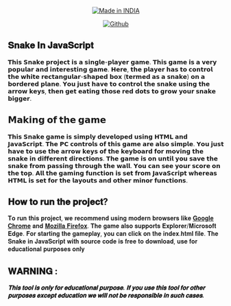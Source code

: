 <p align="center">
<a href="https://github.com/Anonymous1o0"><img title="Made in INDIA" src="https://img.shields.io/badge/MADE%20IN-INDIA-SCRIPT?colorA=%23ff8100&colorB=%23017e40&colorC=%23ff0000&style=for-the-badge"></a>
</p>
<p align="center">
<a href="https://github.com/Anonymous1o0"><img title="Github" src="https://img.shields.io/badge/Anonymous1o0-brightgreen?style=for-the-badge&logo=github"></a>
</p>

## 𝐒𝐧𝐚𝐤𝐞 𝐈𝐧 𝐉𝐚𝐯𝐚𝐒𝐜𝐫𝐢𝐩𝐭

𝗧𝗵𝗶𝘀 𝗦𝗻𝗮𝗸𝗲 𝗽𝗿𝗼𝗷𝗲𝗰𝘁 𝗶𝘀 𝗮 𝘀𝗶𝗻𝗴𝗹𝗲-𝗽𝗹𝗮𝘆𝗲𝗿 𝗴𝗮𝗺𝗲. 𝗧𝗵𝗶𝘀 𝗴𝗮𝗺𝗲 𝗶𝘀 𝗮 𝘃𝗲𝗿𝘆 𝗽𝗼𝗽𝘂𝗹𝗮𝗿 𝗮𝗻𝗱 𝗶𝗻𝘁𝗲𝗿𝗲𝘀𝘁𝗶𝗻𝗴 𝗴𝗮𝗺𝗲. 𝗛𝗲𝗿𝗲, 𝘁𝗵𝗲 𝗽𝗹𝗮𝘆𝗲𝗿 𝗵𝗮𝘀 𝘁𝗼 𝗰𝗼𝗻𝘁𝗿𝗼𝗹 𝘁𝗵𝗲 𝘄𝗵𝗶𝘁𝗲 𝗿𝗲𝗰𝘁𝗮𝗻𝗴𝘂𝗹𝗮𝗿-𝘀𝗵𝗮𝗽𝗲𝗱 𝗯𝗼𝘅 (𝘁𝗲𝗿𝗺𝗲𝗱 𝗮𝘀 𝗮 𝘀𝗻𝗮𝗸𝗲) 𝗼𝗻 𝗮 𝗯𝗼𝗿𝗱𝗲𝗿𝗲𝗱 𝗽𝗹𝗮𝗻𝗲. 𝗬𝗼𝘂 𝗷𝘂𝘀𝘁 𝗵𝗮𝘃𝗲 𝘁𝗼 𝗰𝗼𝗻𝘁𝗿𝗼𝗹 𝘁𝗵𝗲 𝘀𝗻𝗮𝗸𝗲 𝘂𝘀𝗶𝗻𝗴 𝘁𝗵𝗲 𝗮𝗿𝗿𝗼𝘄 𝗸𝗲𝘆𝘀, 𝘁𝗵𝗲𝗻 𝗴𝗲𝘁 𝗲𝗮𝘁𝗶𝗻𝗴 𝘁𝗵𝗼𝘀𝗲 𝗿𝗲𝗱 𝗱𝗼𝘁𝘀 𝘁𝗼 𝗴𝗿𝗼𝘄 𝘆𝗼𝘂𝗿 𝘀𝗻𝗮𝗸𝗲 𝗯𝗶𝗴𝗴𝗲𝗿.

## 𝗠𝗮𝗸𝗶𝗻𝗴 𝗼𝗳 𝘁𝗵𝗲 𝗴𝗮𝗺𝗲

𝗧𝗵𝗶𝘀 𝗦𝗻𝗮𝗸𝗲 𝗴𝗮𝗺𝗲 𝗶𝘀 𝘀𝗶𝗺𝗽𝗹𝘆 𝗱𝗲𝘃𝗲𝗹𝗼𝗽𝗲𝗱 𝘂𝘀𝗶𝗻𝗴 𝗛𝗧𝗠𝗟 𝗮𝗻𝗱 𝗝𝗮𝘃𝗮𝗦𝗰𝗿𝗶𝗽𝘁. 𝗧𝗵𝗲 𝗣𝗖 𝗰𝗼𝗻𝘁𝗿𝗼𝗹𝘀 𝗼𝗳 𝘁𝗵𝗶𝘀 𝗴𝗮𝗺𝗲 𝗮𝗿𝗲 𝗮𝗹𝘀𝗼 𝘀𝗶𝗺𝗽𝗹𝗲. 𝗬𝗼𝘂 𝗷𝘂𝘀𝘁 𝗵𝗮𝘃𝗲 𝘁𝗼 𝘂𝘀𝗲 𝘁𝗵𝗲 𝗮𝗿𝗿𝗼𝘄 𝗸𝗲𝘆𝘀 𝗼𝗳 𝘁𝗵𝗲 𝗸𝗲𝘆𝗯𝗼𝗮𝗿𝗱 𝗳𝗼𝗿 𝗺𝗼𝘃𝗶𝗻𝗴 𝘁𝗵𝗲 𝘀𝗻𝗮𝗸𝗲 𝗶𝗻 𝗱𝗶𝗳𝗳𝗲𝗿𝗲𝗻𝘁 𝗱𝗶𝗿𝗲𝗰𝘁𝗶𝗼𝗻𝘀. 𝗧𝗵𝗲 𝗴𝗮𝗺𝗲 𝗶𝘀 𝗼𝗻 𝘂𝗻𝘁𝗶𝗹 𝘆𝗼𝘂 𝘀𝗮𝘃𝗲 𝘁𝗵𝗲 𝘀𝗻𝗮𝗸𝗲 𝗳𝗿𝗼𝗺 𝗽𝗮𝘀𝘀𝗶𝗻𝗴 𝘁𝗵𝗿𝗼𝘂𝗴𝗵 𝘁𝗵𝗲 𝘄𝗮𝗹𝗹. 𝗬𝗼𝘂 𝗰𝗮𝗻 𝘀𝗲𝗲 𝘆𝗼𝘂𝗿 𝘀𝗰𝗼𝗿𝗲 𝗼𝗻 𝘁𝗵𝗲 𝘁𝗼𝗽. 𝗔𝗹𝗹 𝘁𝗵𝗲 𝗴𝗮𝗺𝗶𝗻𝗴 𝗳𝘂𝗻𝗰𝘁𝗶𝗼𝗻 𝗶𝘀 𝘀𝗲𝘁 𝗳𝗿𝗼𝗺 𝗝𝗮𝘃𝗮𝗦𝗰𝗿𝗶𝗽𝘁 𝘄𝗵𝗲𝗿𝗲𝗮𝘀 𝗛𝗧𝗠𝗟 𝗶𝘀 𝘀𝗲𝘁 𝗳𝗼𝗿 𝘁𝗵𝗲 𝗹𝗮𝘆𝗼𝘂𝘁𝘀 𝗮𝗻𝗱 𝗼𝘁𝗵𝗲𝗿 𝗺𝗶𝗻𝗼𝗿 𝗳𝘂𝗻𝗰𝘁𝗶𝗼𝗻𝘀.


## 𝐇𝐨𝐰 𝐭𝐨 𝐫𝐮𝐧 𝐭𝐡𝐞 𝐩𝐫𝐨𝐣𝐞𝐜𝐭?

𝐓𝐨 𝐫𝐮𝐧 𝐭𝐡𝐢𝐬 𝐩𝐫𝐨𝐣𝐞𝐜𝐭, 𝐰𝐞 𝐫𝐞𝐜𝐨𝐦𝐦𝐞𝐧𝐝 𝐮𝐬𝐢𝐧𝐠 𝐦𝐨𝐝𝐞𝐫𝐧 𝐛𝐫𝐨𝐰𝐬𝐞𝐫𝐬 𝐥𝐢𝐤𝐞 <a rel="noreferrer noopener" href="https://www.google.com/chrome/" target="_blank">𝐆𝐨𝐨𝐠𝐥𝐞 𝐂𝐡𝐫𝐨𝐦𝐞</a> 𝐚𝐧𝐝 <a rel="noreferrer noopener" href="https://www.mozilla.org/en-US/firefox/new/" target="_blank">𝐌𝐨𝐳𝐢𝐥𝐥𝐚 𝐅𝐢𝐫𝐞𝐟𝐨𝐱</a>.
𝐓𝐡𝐞 𝐠𝐚𝐦𝐞 𝐚𝐥𝐬𝐨 𝐬𝐮𝐩𝐩𝐨𝐫𝐭𝐬 𝐄𝐱𝐩𝐥𝐨𝐫𝐞𝐫/𝐌𝐢𝐜𝐫𝐨𝐬𝐨𝐟𝐭 𝐄𝐝𝐠𝐞. 𝐅𝐨𝐫 𝐬𝐭𝐚𝐫𝐭𝐢𝐧𝐠 𝐭𝐡𝐞 𝐠𝐚𝐦𝐞𝐩𝐥𝐚𝐲, 𝐲𝐨𝐮 𝐜𝐚𝐧 𝐜𝐥𝐢𝐜𝐤 𝐨𝐧 𝐭𝐡𝐞 𝐢𝐧𝐝𝐞𝐱.𝐡𝐭𝐦𝐥 𝐟𝐢𝐥𝐞.
𝐓𝐡𝐞 𝐒𝐧𝐚𝐤𝐞 𝐢𝐧 𝐉𝐚𝐯𝐚𝐒𝐜𝐫𝐢𝐩𝐭 𝐰𝐢𝐭𝐡 𝐬𝐨𝐮𝐫𝐜𝐞 𝐜𝐨𝐝𝐞 𝐢𝐬 𝐟𝐫𝐞𝐞 𝐭𝐨 𝐝𝐨𝐰𝐧𝐥𝐨𝐚𝐝, 𝐮𝐬𝐞 𝐟𝐨𝐫 𝐞𝐝𝐮𝐜𝐚𝐭𝐢𝐨𝐧𝐚𝐥 𝐩𝐮𝐫𝐩𝐨𝐬𝐞𝐬 𝐨𝐧𝐥𝐲


## 𝐖𝐀𝐑𝐍𝐈𝐍𝐆 : 
***𝐓𝐡𝐢𝐬 𝐭𝐨𝐨𝐥 𝐢𝐬 𝐨𝐧𝐥𝐲 𝐟𝐨𝐫 𝐞𝐝𝐮𝐜𝐚𝐭𝐢𝐨𝐧𝐚𝐥 𝐩𝐮𝐫𝐩𝐨𝐬𝐞. 𝐈𝐟 𝐲𝐨𝐮 𝐮𝐬𝐞 𝐭𝐡𝐢𝐬 𝐭𝐨𝐨𝐥 𝐟𝐨𝐫 𝐨𝐭𝐡𝐞𝐫 𝐩𝐮𝐫𝐩𝐨𝐬𝐞𝐬 𝐞𝐱𝐜𝐞𝐩𝐭 𝐞𝐝𝐮𝐜𝐚𝐭𝐢𝐨𝐧 𝐰𝐞 𝐰𝐢𝐥𝐥 𝐧𝐨𝐭 𝐛𝐞 𝐫𝐞𝐬𝐩𝐨𝐧𝐬𝐢𝐛𝐥𝐞 𝐢𝐧 𝐬𝐮𝐜𝐡 𝐜𝐚𝐬𝐞𝐬.***

